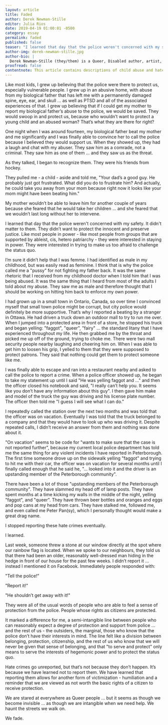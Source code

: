```yaml
---
layout: article
title: Faded
author: Derek Newman-Stille
editor: Julia Rios
date: 2019-04-19 01:00:01 -0500
category: essay
permalink: faded
published: false
teaser: "I learned that day that the police weren't concerned with my safety. It didn't matter to them."
author-img: derek-newman-stille.jpg
author-bio: |
  Derek Newman-Stille (they/them) is a Queer, Disabled author, artist, academic, and activist living in Peterborough, Ontario, Canada. They are completing their PhD at Trent University where they teach in the Gender and Women’s Studies and English Literature departments. Derek runs the 8 time Prix Aurora Award-winning digital humanities site Speculating Canada. They are the editor of the forthcoming collections _Over the Rainbow: Folk and Fairy Tales from the Margins_ (Exile) and _We Shall Be Monsters_ (Renaissance Press).   
proofread: false
contentnote: This article contains descriptions of child abuse and hate crimes. 
---
```


Like most kids, I grew up believing that the police were there to protect us, especially vulnerable people. I grew up in an abusive home, with abuse from my biological father that has left me with a permanently damaged spine, eye, ear, and skull ... as well as PTSD and all of the associated experiences of that. I grew up believing that if I could get my mother to report my biological father’s abuse to the police, we would be saved. They would swoop in and protect us, because who wouldn’t want to protect a young child and an abused woman? That’s what they are there for right?

One night when I was around fourteen, my biological father beat my mother and me significantly and I was finally able to convince her to call the police because I believed they would support us. When they showed up, they had a laugh and chat with my abuser. They saw him as a comrade, not a criminal. They saw him as one of them ... and they saw us as the threat.

As they talked, I began to recognize them. They were his friends from hockey.

They pulled me - a child - aside and told me, "Your dad’s a good guy. He probably just got frustrated. What did you do to frustrate him? And actually, he could take you away from your mom because right now it looks like your mom might have been beating him."

My mother wouldn’t be able to leave him for another couple of years because she feared that he would take her children ... and she feared that we wouldn’t last long without her to intervene.

I learned that day that the police weren't concerned with my safety. It didn't matter to them. They didn’t want to protect the innocent and preserve justice. Like most people in power - like most people from groups that are supported by ableist, cis, hetero patriarchy - they were interested in staying in power. They were interested in trying to make us too afraid to challenge the status quo.

I’m sure it didn’t help that I was femme. I had identified as male in my childhood, but was easily read as feminine. I think that is why the police called me a "pussy" for not fighting my father back. It was the same rhetoric that I received from my childhood doctor when I told him that I was being abused. It was the same thing that I heard from most of the adults I told about my abuse. They saw me as male and therefore thought that I should be working on hitting him back to enforce my own power.

I had grown up in a small town in Ontario, Canada, so over time I convinced myself that small town police might be corrupt, but city police would definitely be more supportive. That’s why I reported a beating by a stranger in Ottawa. He had driven a truck down an outdoor mall to try to run me over. When I jumped into a protected area in front of a store, he stopped his truck and began yelling: "faggot", "queer", "fairy" ... the standard litany that I have experienced throughout my life. He then grabbed me by the throat and picked me up off of the ground, trying to choke me. There were two mall security people nearby laughing and cheering him on. When I was able to get him to loosen his grip, I yelled to them that they were supposed to protect patrons. They said that nothing could get them to protect someone like me.

I was finally able to escape and ran into a restaurant nearby and asked to call the police to report a crime. When a police officer showed up, he began to take my statement up until I said "He was yelling faggot and ..." and then the officer closed his notebook and said, "I really can’t help you. It seems like you don’t have any information about this guy". I then gave him make and model of the truck the guy was driving and his license plate number. The officer then told me "I guess I will see what I can do."

I repeatedly called the station over the next two months and was told that the officer was on vacation. Eventually I was told that the truck belonged to a company and that they would have to look up who was driving it. Despite repeated calls, I didn’t receive an answer from them and nothing was done about it.

"On vacation" seems to be code for "wants to make sure that the case is not reported further", because my current local police department has told me the same thing for any violent incidents I have reported in Peterborough. The first time someone drove up on the sidewalk yelling "faggot" and trying to hit me with their car, the officer was on vacation for several months until I finally called enough that he said he, "... looked into it and the driver is an upstanding member of the Peterborough community".

There have been a lot of those "upstanding members of the Peterborough community". They have slammed my head off of lamp posts. They have spent months at a time kicking my walls in the middle of the night, yelling "faggot", and "queer". They have thrown beer bottles and oranges and eggs and pop cans at my head from cars. They have stalked me, followed me, and even called me Peter Pan(sy), which I personally thought would make a great drag name.

I stopped reporting these hate crimes eventually.

I learned.

Last week, someone threw a stone at our window directly at the spot where our rainbow flag is located. When we spoke to our neighbours, they told us that there had been an older, reasonably well-dressed man hiding in the hedge in front of our house for the past few weeks. I didn’t report it ... instead I mentioned it on Facebook. Immediately people responded with:

"Tell the police!"

"Report it!"

"He shouldn’t get away with it!"

They were all of the usual words of people who are able to feel a sense of protection from the police. People whose rights as citizens are protected.

It marked a difference for me, a semi-intangible line between people who can reasonably expect a degree of protection and support from police ... and the rest of us - the outsiders, the marginal, those who know that the police don’t have their interests in mind. The line felt like a division between belonging, protection, citizenship, and the rest of us who know that we will never be given that sense of belonging, and that "to serve and protect" only means to serve the interests of hegemonic power and to protect the status quo.

Hate crimes go unreported, but that’s not because they don’t happen. It’s because we have learned not to report them. We have learned that reporting them allows for another form of victimization - humiliation and a reminder that we are viewed as not worth the basic rights of a citizen to receive protection.

We are stared at everywhere as Queer people ... but it seems as though we become invisible ... as though we are intangible when we need help. We haunt the streets we walk on.

We fade.
